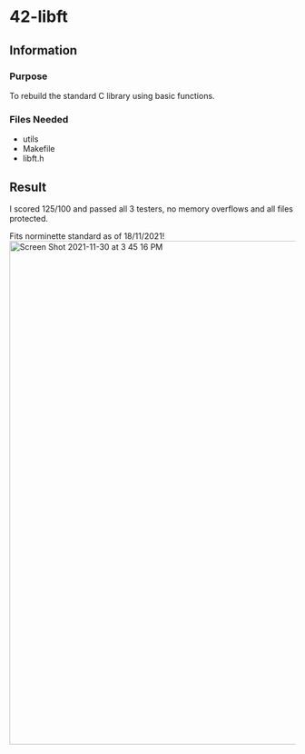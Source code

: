 # 42-libft

## Information

### Purpose

To rebuild the standard C library using basic functions.

### Files Needed

- utils
- Makefile
- libft.h

## Result

I scored 125/100 and passed all 3 testers, no memory overflows and all files protected.

Fits norminette standard as of 18/11/2021!
<img width="887" alt="Screen Shot 2021-11-30 at 3 45 16 PM" src="https://user-images.githubusercontent.com/88760123/143989689-1ddd4ca6-82df-4e86-8d5f-13e7dec32555.png">
